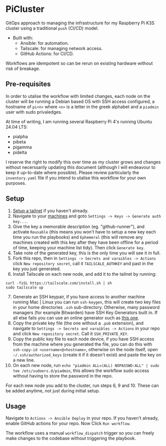 # PiCluster
GitOps approach to managing the infrastructure for my Raspberry Pi K3S cluster using a traditional `push` (CI/CD) model.
- Built with:
  - Ansible: for automation.
  - Tailscale: for managing network access.
  - GitHub Actions: for CI/CD.

Workflows are idempotent so can be rerun on existing hardware without risk of breakage.

## Pre-requisites

In order to utalise the workflow with limited changes, each node on the cluster will be running a Debian based OS with SSH access configured, a hostname of `pi<n>` where `<n>` is a letter in the greek alphabet and a `piadmin` user with sudo privaledges.

At time of writing, I am running several Raspberry Pi 4's running Ubuntu 24.04 LTS:
- pialpha
- pibeta
- pigamma
- pidelta

I reserve the right to modify this over time as my cluster grows and changes without necerssarily updating this document (although I will endeavour to keep it up-to-date where possible). Please review particularly the `inventory.yaml` file if you intend to utalise this workflow for your own purposes.

## Setup
1. [Setup a tailnet](https://tailscale.com/kb/1017/install) if you haven't already.
2. Navigate to your [machines](https://login.tailscale.com/admin/machines) and goto `Settings -> Keys -> Generate auth key...`.
3. Give the key a memorable description (eg. "github-runner"), and activate `Reusable` (this means you won't have to setup a new key each time you run the playbooks) and `Ephemeral` (this will remove any machines created with this key after they have been offline for a period of time, keeping your machine list tidy). Then click `Generate key`.
4. Take note of the generated key, this is the only time you will see it in full.
5. Fork this repo, then in `Settings -> Secrets and varaibles -> Actions` click `New repository secret`, call it `TAILSCALE_AUTHKEY` and past in the key you just generated.
6. Install Tailscale on each new node, and add it to the tailnet by running:
```shell
curl -fsSL https://tailscale.com/install.sh | sh
sudo tailscale up
```
7. Generate an SSH keypair, if you have access to another machine running Mac | Linux you can run `ssh-keygen`, this will create two key files in your home directories `.ssh` sub-directory. Otherwise, many password managers (for example Bitwarden) have SSH Key Generators built in. If all else fails you can use an online generator such as [this one](https://www.wpoven.com/tools/create-ssh-key).
8. Copy the private key file (the one without a `.pub` extension), and navigate to `Settings -> Secrets and varaibles -> Actions` in your repo and click `New repository secret`. Call it `SSH_PRIVATE_KEY`.
9. Copy the public key file to each node device, if you have SSH access from the machine where you generated the file, you can do this with `ssh-copy-id <username>@>hostname>`, otherwise on the node itself, open `~/.ssh/authorized_keys` (create it if it doesn't exist) and paste the key on a new line.
10. On each new node, run `echo "piadmin ALL=(ALL) NOPASSWD:ALL" | sudo tee /etc/sudoers.d/piadmin`, this allows the workflow sudo access without having to store the password in the repo.

For each new node you add to the cluster, run steps 6, 9 and 10. These can be added anytime, not just during initial setup.

## Usage
Navigate to `Actions -> Ansible Deploy` in your repo. If you haven't already, enable GitHub actions for your repo. Now Click `Run workflow`.

The workflow uses a manual `workflow_dispatch` trigger so you can freely make changes to the codebase without triggering the playbook.
